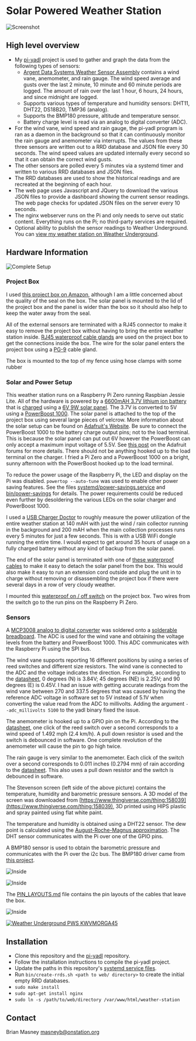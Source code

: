 # Solar Powered Weather Station

![Screenshot](images/weather-station-screenshot.png?raw=1)

## High level overview

- My [pi-yadl](https://github.com/masneyb/pi-yadl) project is used to gather and
  graph the data from the following types of sensors:
  - [Argent Data Systems Weather Sensor Assembly](https://www.sparkfun.com/products/8942)
    contains a wind vane, anemometer, and rain gauge. The wind speed average and gusts
    over the last 2 minute, 10 minute and 60 minute periods are logged. The amount of
    rain over the last 1 hour, 6 hours, 24 hours, and since midnight are logged.
  - Supports various types of temperature and humidity sensors: DHT11, DHT22,
    DS18B20, TMP36 (analog).
  - Supports the BMP180 pressure, altitude and temperature sensor.
  - Battery charge level is read via an analog to digital converter (ADC).
- For the wind vane, wind speed and rain gauge, the pi-yadl program is ran
  as a daemon in the background so that it can continuously monitor the rain
  gauge and anemometer via interrupts. The values from these three sensors are
  written out to a RRD database and JSON file every 30 seconds. The wind speed
  values are updated internally every second so that it can obtain the correct
  wind gusts.
- The other sensors are polled every 5 minutes via a systemd timer and written
  to various RRD databases and JSON files.
- The RRD databases are used to show the historical readings and are
  recreated at the beginning of each hour.
- The web page uses Javascript and JQuery to download the various JSON files to
  provide a dashboard showing the current sensor readings. The web page checks
  for updated JSON files on the server every 10 seconds.
- The nginx webserver runs on the Pi and only needs to serve out static
  content. Everything runs on the Pi; no third-party services are required.
- Optional ability to publish the sensor readings to Weather Underground.
  You can
  [view my weather station on Weather Underground](https://www.wunderground.com/personal-weather-station/dashboard?ID=KWVMORGA45).


## Hardware Information

![Complete Setup](images/weather-station-complete.jpg?raw=1)


### Project Box

I used
[this project box on Amazon](https://www.amazon.com/uxcell%C2%AE-Waterproof-Connect-Junction-200x120x75mm/dp/B00O9YY1G2),
although I am a little concerned about the quality of the seal on the box. The
solar panel is mounted to the lid of the project box and the panel is wider
than the box so it should also help to keep the water away from the seal.

All of the external sensors are terminated with a RJ45 connector to make it easy
to remove the project box without having to bring the entire weather station
inside. [RJ45 waterproof cable glands](https://www.adafruit.com/products/827)
are used on the project box to get the connections inside the box. The wire for
the solar panel enters the project box using a
[PG-9](https://www.adafruit.com/products/761) cable gland.

The box is mounted to the top of my fence using hose clamps with some rubber


### Solar and Power Setup

This weather station runs on a Raspberry Pi Zero running Raspbian Jessie Lite.
All of the hardware is powered by a
[6600mAH 3.7V lithium ion battery](https://www.adafruit.com/products/353)
that is [charged](https://www.adafruit.com/products/390) using a
[6V 9W solar panel](https://www.adafruit.com/products/2747). The 3.7V is
converted to 5V using a [PowerBoost 1000](https://www.adafruit.com/products/2465).
The solar panel is attached to the top of the project box using several large
pieces of velcrow. More information about the solar setup can be found on
[Adafruit's Website](https://learn.adafruit.com/usb-dc-and-solar-lipoly-charger/overview).
Be sure to connect the PowerBoost 1000 to the battery charge output pins; not to
the load terminal. This is because the solar panel can put out 6V however the
PowerBoost can only accept a maximum input voltage of 5.5V. See
[this post](https://forums.adafruit.com/viewtopic.php?f=19&t=59523) on the Adafruit
forums for more details. There should not be anything hooked up to the load
terminal on the charger. I fried a Pi Zero and a PowerBoost 1000 on a bright,
sunny afternoon with the PowerBoost hooked up to the load terminal.

To reduce the power usage of the Raspberry Pi, the LED and display on the Pi was
disabled. `powertop --auto-tune` was used to enable other power saving features.
See the files
[systemd/power-savings.service](systemd/power-savings.service) and
[bin/power-savings](bin/power-savings) for details. The power requirements
could be reduced even further by desoldering the various LEDs on the solar
charger and PowerBoost 1000.

I used a [USB Charger Doctor](https://www.adafruit.com/products/1852) to roughly
measure the power utilization of the entire weather station at 140 mAH with just
the wind / rain collector running in the background and 200 mAH when the main
collection processes runs every 5 minutes for just a few seconds. This is with a
USB WiFi dongle running the entire time. I would expect to get around 35 hours
of usage on a fully charged battery without any kind of backup from the solar
panel.

The end of the solar panel is terminated with one of
[these waterproof cables](https://www.adafruit.com/products/744) to make it
easy to detach the solar panel from the box. This would also make it easy to
run an extension cord outside and plug the unit in to charge without removing
or disassembling the project box if there were several days in a row of very
cloudy weather.

I mounted this [waterproof on / off switch](https://www.adafruit.com/products/917)
on the project box. Two wires from the switch go to the run pins on the
Raspberry Pi Zero.


### Sensors

A [MCP3008 analog to digital converter](https://www.adafruit.com/products/856)
was soldered onto a [solderable breadboard](https://www.sparkfun.com/products/12070).
The ADC is used for the wind vane and obtaining the voltage levels from the
battery and PowerBoost 1000. This ADC communicates with the Raspberry Pi
using the SPI bus.

The wind vane supports reporting 16 different positions by using a series of
reed switches and different size resistors. The wind vane is connected to the
ADC and the voltage indicates the direction. For example, according to the 
[datasheet](https://www.argentdata.com/files/80422_datasheet.pdf), 0 degrees (N)
is 3.84V; 45 degrees (NE) is 2.25V; and 90 degrees (E) is 0.45V. I had an issue
with getting accurate readings from the wind vane between 270 and 337.5 degrees
that was caused by having the reference ADC voltage in software set to 5V
instead of 5.1V when converting the value read from the ADC to millivolts.
Adding the argument `--adc_millivolts 5100` to the yadl binary fixed the issue.

The anemometer is hooked up to a GPIO pin on the Pi. According to the
[datasheet](https://www.argentdata.com/files/80422_datasheet.pdf), one click
of the reed switch over a second corresponds to a wind speed of 1.492 mph
(2.4 km/h). A pull down resistor is used and the switch is debounced in
software. One complete revolution of the anemometer will cause the pin to go
high twice.

The rain gauge is very similar to the anemometer. Each click of the switch
over a second corresponds to 0.011 inches (0.2794 mm) of rain according to
the [datasheet](https://www.argentdata.com/files/80422_datasheet.pdf).
This also uses a pull down resistor and the switch is debounced in
software.

The Stevenson screen (left side of the above picture) contains the temperature,
humidity and barometric pressure sensors. A 3D model of the screen was
downloaded from
[https://www.thingiverse.com/thing:158039](https://www.thingiverse.com/thing:158039),
3D printed using HIPS plastic and spray painted using flat white paint.

The temperature and humidity is obtained using a DHT22 sensor. The dew point is
calculated using the
[August-Roche-Magnus approximation](http://andrew.rsmas.miami.edu/bmcnoldy/Humidity.html).
The DHT sensor communicates with the Pi over one of the GPIO pins.

A BMP180 sensor is used to obtain the barometric pressure and communicates with
the Pi over the i2c bus. The BMP180 driver came from
[this project](https://github.com/lexruee/bmp180).

![Inside](images/weather-station-inside-box.jpg?raw=1)

![Inside](images/weather-station-breadboard.jpg?raw=1)

The [PIN_LAYOUTS.md](PIN_LAYOUTS.md) file contains the pin layouts of the cables
that leave the box.

![Inside](images/weather-station-outside-rj45-cable-glands.jpg?raw=1)

[![Weather Underground PWS KWVMORGA45](http://banners.wunderground.com/cgi-bin/banner/ban/wxBanner?bannertype=pws250&weatherstationcount=KWVMORGA45)](http://www.wunderground.com/weatherstation/WXDailyHistory.asp?ID=KWVMORGA45)


## Installation

- Clone this repository and the [pi-yadl](https://github.com/masneyb/pi-yadl)
  repository.
- Follow the installation instructions to compile the pi-yadl project.
- Update the paths in this repository's [systemd service files](systemd/).
- Run `bin/create-rrds.sh <path to web/ directory>` to create the initial
  empty RRD databases.
- `sudo make install`
- `sudo apt-get install nginx`
- `sudo ln -s /path/to/web/directory /var/www/html/weather-station`


## Contact

Brian Masney <masneyb@onstation.org>
